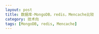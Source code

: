 ```yaml
---
layout: post
title: 数据库-MongoDB，redis，Mencache比较
category: 技术向
tags: [MongoDB, redis, Mencache]
---
```


